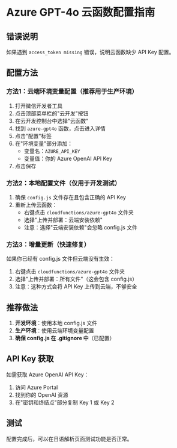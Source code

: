 # Azure GPT-4o 云函数配置指南

## 错误说明
如果遇到 `access_token missing` 错误，说明云函数缺少 API Key 配置。

## 配置方法

### 方法1：云端环境变量配置（推荐用于生产环境）
1. 打开微信开发者工具
2. 点击顶部菜单栏的"云开发"按钮
3. 在云开发控制台中选择"云函数"
4. 找到 `azure-gpt4o` 函数，点击进入详情
5. 点击"配置"标签
6. 在"环境变量"部分添加：
   - 变量名：`AZURE_API_KEY`
   - 变量值：你的 Azure OpenAI API Key
7. 点击保存

### 方法2：本地配置文件（仅用于开发测试）
1. 确保 `config.js` 文件存在且包含正确的 API Key
2. 重新上传云函数：
   - 右键点击 `cloudfunctions/azure-gpt4o` 文件夹
   - 选择"上传并部署：云端安装依赖"
   - 注意：选择"云端安装依赖"会忽略 config.js 文件

### 方法3：增量更新（快速修复）
如果你已经有 config.js 文件但云端没有生效：
1. 右键点击 `cloudfunctions/azure-gpt4o` 文件夹
2. 选择"上传并部署：所有文件"（这会包含 config.js）
3. 注意：这种方式会将 API Key 上传到云端，不够安全

## 推荐做法
1. **开发环境**：使用本地 config.js 文件
2. **生产环境**：使用云端环境变量配置
3. **确保 config.js 在 .gitignore 中**（已配置）

## API Key 获取
如需获取 Azure OpenAI API Key：
1. 访问 Azure Portal
2. 找到你的 OpenAI 资源
3. 在"密钥和终结点"部分复制 Key 1 或 Key 2

## 测试
配置完成后，可以在日语解析页面测试功能是否正常。